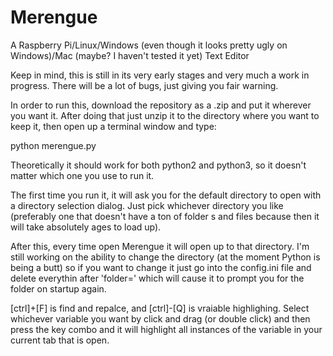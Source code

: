 # Merengue
A Raspberry Pi/Linux/Windows (even though it looks pretty ugly on Windows)/Mac (maybe? I haven't tested it yet) Text Editor

Keep in mind, this is still in its very early stages and very much a work in progress.  There will be a lot of bugs, just giving you fair warning.

In order to run this, download the repository as a .zip and put it wherever you want it.  After doing that just unzip it to the directory where you want to keep it, then open up a terminal window and type:

  python merengue.py

Theoretically it should work for both python2 and python3, so it doesn't matter which one you use to run it.

The first time you run it, it will ask you for the default directory to open with a directory selection dialog.  Just pick whichever directory you like (preferably one that doesn't have a ton of folder s and files because then it will take absolutely ages to load up).

After this, every time open Merengue it will open up to that directory.  I'm still working on the ability to change the directory (at the moment Python is being a butt) so if you want to change it just go into the config.ini file and delete everythin after 'folder=' which will cause it to prompt you for the folder on startup again.

[ctrl]+[F] is find and repalce, and [ctrl]-[Q] is vraiable highlighing.  Select whichever variable you want by click and drag (or double click) and then press the key combo and it will highlight all instances of the variable in your current tab that is open.
